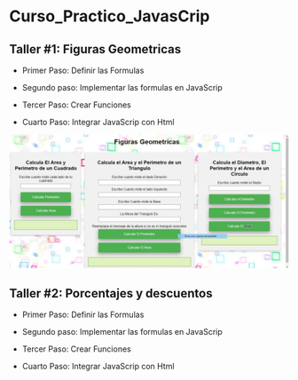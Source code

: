 # Curso_Practico_JavasCrip

## Taller #1: Figuras Geometricas

- Primer Paso: Definir las Formulas

- Segundo paso: Implementar las formulas en JavaScrip

- Tercer Paso: Crear Funciones

- Cuarto Paso: Integrar JavaScrip con Html

![Screenshot](img/screenshot.jpg)   

## Taller #2: Porcentajes y descuentos

- Primer Paso: Definir las Formulas

- Segundo paso: Implementar las formulas en JavaScrip

- Tercer Paso: Crear Funciones

- Cuarto Paso: Integrar JavaScrip con Html


